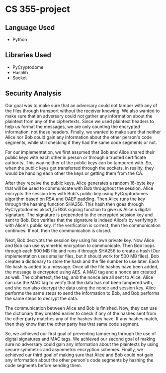 # CS 355-project
## Language Used
- Python
## Libraries Used
- PyCryptodome
- Hashlib
- Socket
## Security Analysis
Our goal was to make sure that an adversary could not tamper with any of the files through transport without the receiver knowing. We also wanted to make sure that an adversary could not gather any information about the plaintext from any of the ciphertexts. Since we used plaintext headers to help us format the messages, we are only counting the encrypted information, not these headers. Finally, we wanted to make sure that neither Alice nor Bob could gain any information about the other person's code segments, while still checking if they had the same code segments or not.

For our implementation, we first assumed that Bob and Alice shared their public keys with each other in person or through a trusted certificate authority. This way neither of the public keys can be tampered with. So, when the public keys get transferred through the sockets, in reality, they would be handing each other the keys or getting them from the CA.

After they receive the public keys, Alice generates a random 16-byte key that will be used to communicate with Bob throughout the session. Alice encrypts the session key with Bob's public key using PyCryptodomes algorithm based on RSA and OAEP padding. Then Alice runs the key through the hashing function SHA256. This hash then goes through PyCryptodomes pkcs1_15 RSA signing function to give us Alice's digital signature. The signature is prepended to the encrypted session key and sent to Bob. Bob verifies that the signature is indeed Alice's by verifying it with Alice's public key. If the verification is correct, then the communication continues. If not, then the communication is closed.

Next, Bob decrypts the session key using his own private key. Now Alice and Bob can use symmetric encryption to communicate. Then Bob loops through each 500 MB file and runs it through SHA256 to create a hash (Our implementation uses smaller files, but it should work for 500 MB files). Bob creates a dictionary to store the hash and the file number to use later. Each file hash is added to a message. Once all the file hashes have been added, the message is encrypted using AES. A MAC tag and a nonce are created as well. The ciphertext, the tag, and the nonce are all sent to Alice. Alice can use the MAC tag to verify that the data has not been tampered with, and she can also decrypt the data using the nonce and session key. Alice performs the same steps to send the information to Bob, and Bob performs the same steps to decrypt the data.

The communication between Alice and Bob is finished. Now, they can use the dictionary they created earlier to check if any of the hashes sent from the other party matches any of the hashes they have. If any hashes match, then they know that the other party has that same code segment. 

So, we achieved our first goal of preventing tampering through the use of digital signatures and MAC tags. We achieved our second goal of making sure no adversary could gain any information about the plaintexts by using secure symmetric and asymmetric encryption schemes. Finally, we achieved our third goal of making sure that Alice and Bob could not gain any information about the other person's code segments by hashing the code segments before sending them.
